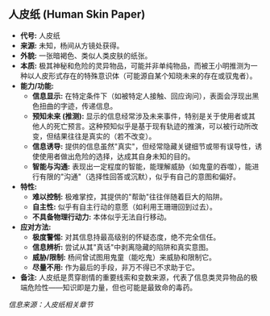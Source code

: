 ## 人皮纸 (Human Skin Paper)

*   **代号:** 人皮纸
*   **来源:** 未知，杨间从方镜处获得。
*   **外貌:** 一张暗褐色、类似人类皮肤的纸张。
*   **本质:** 极其神秘和危险的灵异物品，可能并非单纯物品，而被王小明推测为一种以人皮形式存在的特殊意识体（可能源自某个知晓未来的存在或驭鬼者）。
*   **能力/功能:**
    *   **信息显示:** 在特定条件下（如被特定人接触、回应询问），表面会浮现出黑色扭曲的字迹，传递信息。
    *   **预知未来 (推测):** 显示的信息经常涉及未来事件，特别是关于使用者或其他人的死亡预言。这种预知似乎是基于现有轨迹的推演，可以被行动所改变，但结果往往是真实的（若不改变）。
    *   **信息诱导:** 提供的信息虽然"真实"，但经常隐藏关键细节或带有误导性，诱使使用者做出危险的选择，达成其自身未知的目的。
    *   **智能与沟通:** 表现出一定程度的智能，能理解威胁（如鬼童的吞噬），能进行有限的"沟通"（选择性回答或沉默），似乎有自己的意图和偏好。
*   **特性:**
    *   **难以控制:** 极难掌控，其提供的"帮助"往往伴随着巨大的陷阱。
    *   **自主性:** 似乎有自主行动的意愿（如利用王珊珊回到过去）。
    *   **不具备物理行动力:** 本体似乎无法自行移动。
*   **应对方法:**
    *   **极度警惕:** 对其信息持最高级别的怀疑态度，绝不完全信任。
    *   **信息辨析:** 尝试从其"真话"中剥离隐藏的陷阱和真实意图。
    *   **威胁/限制:** 杨间曾试图用鬼童（能吃鬼）来威胁和限制它。
    *   **尽量不用:** 作为最后的手段，非万不得已不求助于它。
*   **备注:** 人皮纸是贯穿剧情的重要线索和变数来源，代表了信息类灵异物品的极端危险性——知识即是力量，但也可能是最致命的毒药。

*信息来源：人皮纸相关章节* 